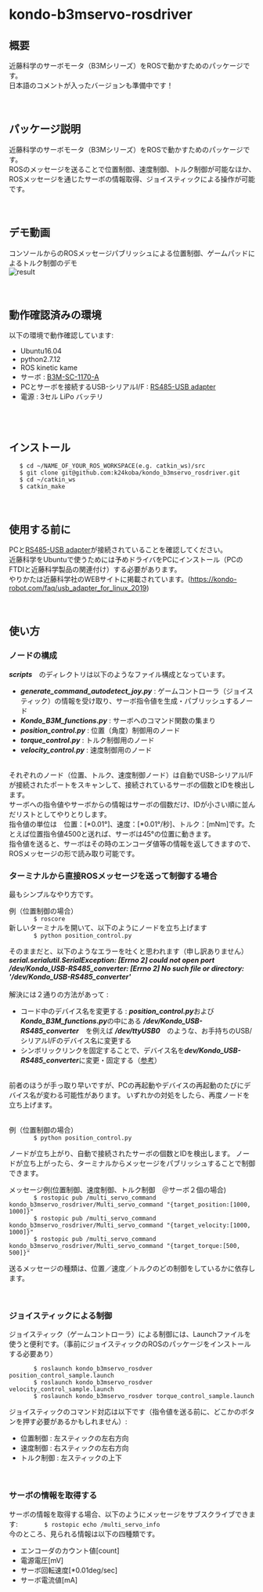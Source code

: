 # kondo-b3mservo-rosdriver


## 概要
近藤科学のサーボモータ（B3Mシリーズ）をROSで動かすためのパッケージです。<br>
日本語のコメントが入ったバージョンも準備中です！
<br>
<br>
<br>

## パッケージ説明
近藤科学のサーボモータ（B3Mシリーズ）をROSで動かすためのパッケージです。<br>
ROSのメッセージを送ることで位置制御、速度制御、トルク制御が可能なほか、ROSメッセージを通じたサーボの情報取得、ジョイスティックによる操作が可能です。
<br>
<br>
<br>

## デモ動画
コンソールからのROSメッセージパブリッシュによる位置制御、ゲームパッドによるトルク制御のデモ<br>
![result](https://github.com/KTD-prototype/kondo_b3mservo_rosdriver/blob/media/sample.gif?raw=true)
<br>
<br>
<br>

## 動作確認済みの環境
以下の環境で動作確認しています:
  * Ubuntu16.04
  * python2.7.12
  * ROS kinetic kame
* サーボ : [B3M-SC-1170-A](https://kondo-robot.com/product/03092)
* PCとサーボを接続するUSB-シリアルI/F : [RS485-USB adapter](https://kondo-robot.com/product/02133)
* 電源 : 3セル LiPo バッテリ
<br>
<br>

## インストール
`   $ cd ~/NAME_OF_YOUR_ROS_WORKSPACE(e.g. catkin_ws)/src`<br>
`   $ git clone git@github.com:k24koba/kondo_b3mservo_rosdriver.git`<br>
`   $ cd ~/catkin_ws`<br>
`   $ catkin_make`
<br>
<br>
<br>
## 使用する前に
PCと[RS485-USB adapter](https://kondo-robot.com/product/02133)が接続されていることを確認してください。<br>
近藤科学をUbuntuで使うためには予めドライバをPCにインストール（PCのFTDIと近藤科学製品の関連付け）する必要があります。<br>
やりかたは近藤科学社のWEBサイトに掲載されています。(https://kondo-robot.com/faq/usb_adapter_for_linux_2019)
<br>
<br>
<br>
## 使い方
### ノードの構成
***scripts***　のディレクトリは以下のようなファイル構成となっています。
  * ***generate_command_autodetect_joy.py***  : ゲームコントローラ（ジョイスティック）の情報を受け取り、サーボ指令値を生成・パブリッシュするノード
  * ***Kondo_B3M_functions.py***  :  サーボへのコマンド関数の集まり
  * ***position_control.py***  : 位置（角度）制御用のノード
  * ***torque_control.py***  : トルク制御用のノード
  * ***velocity_control.py*** : 速度制御用のノード
<br>
それぞれのノード（位置、トルク、速度制御ノード）は自動でUSBｰシリアルI/Fが接続されたポートをスキャンして、接続されているサーボの個数とIDを検出します。<br>
サーボへの指令値やサーボからの情報はサーボの個数だけ、IDが小さい順に並んだリストとしてやりとりします。<br>
指令値の単位は　位置：[*0.01°]、速度：[*0.01°/秒]、トルク：[mNm]です。たとえば位置指令値4500と送れば、サーボは45°の位置に動きます。<br>
指令値を送ると、サーボはその時のエンコーダ値等の情報を返してきますので、ROSメッセージの形で読み取り可能です。
<br>

### ターミナルから直接ROSメッセージを送って制御する場合
最もシンプルなやり方です。

例（位置制御の場合）<br>
`		$ roscore`
<br>新しいターミナルを開いて、以下のようにノードを立ち上げます<br>
`		$ python position_control.py`

そのままだと、以下のようなエラーを吐くと思われます（申し訳ありません）<br>
 ***serial.serialutil.SerialException: [Errno 2] could not open port /dev/Kondo_USB-RS485_converter: [Errno 2] No such file or directory: '/dev/Kondo_USB-RS485_converter'***
<br>
<br>
解決には２通りの方法があって : <br>
  * コード中のデバイス名を変更する : ***position_control.py***および***Kondo_B3M_functions.py***の中にある ***/dev/Kondo_USB-RS485_converter***　を例えば ***/dev/ttyUSB0***　のような、お手持ちのUSB/シリアルI/Fのデバイス名に変更する
  * シンボリックリンクを固定することで、デバイス名を***dev/Kondo_USB-RS485_converter***に変更・固定する（[参考](https://woodencaliper.hatenablog.com/entry/2018/06/30/175622)）
<br>
前者のほうが手っ取り早いですが、PCの再起動やデバイスの再起動のたびにデバイス名が変わる可能性があります。
いずれかの対処をしたら、再度ノードを立ち上げます。
<br>
<br>

例（位置制御の場合）<br>
`		$ python position_control.py`

ノードが立ち上がり、自動で接続されたサーボの個数とIDを検出します。
ノードが立ち上がったら、ターミナルからメッセージをパブリッシュすることで制御できます。
<br>

メッセージ例(位置制御、速度制御、トルク制御　＠サーボ２個の場合)<br>
`		$ rostopic pub /multi_servo_command kondo_b3mservo_rosdriver/Multi_servo_command "{target_position:[1000, 1000]}"`<br>
`		$ rostopic pub /multi_servo_command kondo_b3mservo_rosdriver/Multi_servo_command "{target_velocity:[1000, 1000]}"`<br>
`		$ rostopic pub /multi_servo_command kondo_b3mservo_rosdriver/Multi_servo_command "{target_torque:[500, 500]}"`<br>

送るメッセージの種類は、位置／速度／トルクのどの制御をしているかに依存します。

<br>

### ジョイスティックによる制御
ジョイスティック（ゲームコントローラ）による制御には、Launchファイルを使うと便利です。（事前にジョイスティックのROSのパッケージをインストールする必要あり）
<br>

`		$ roslaunch kondo_b3mservo_rosdver position_control_sample.launch`<br>
`		$ roslaunch kondo_b3mservo_rosdver velocity_control_sample.launch`<br>
`		$ roslaunch kondo_b3mservo_rosdver torque_control_sample.launch`<br>

ジョイスティックのコマンド対応は以下です（指令値を送る前に、どこかのボタンを押す必要があるかもしれません）:
 * 位置制御 : 左スティックの左右方向
 * 速度制御 : 右スティックの左右方向
 * トルク制御 : 左スティックの上下
<br>


### サーボの情報を取得する
サーボの情報を取得する場合、以下のようにメッセージをサブスクライブできます:
`		$ rostopic echo /multi_servo_info`
<br>
今のところ、見られる情報は以下の四種類です。
 * エンコーダのカウント値[count]
 * 電源電圧[mV]
 * サーボ回転速度[*0.01deg/sec]
 * サーボ電流値[mA]
